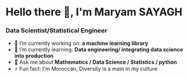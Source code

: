 # Hello there 👋, I'm Maryam SAYAGH

### Data Scientist/Statistical Engineer

- 🔭 I’m currently working on: __a machine learning library__ 
- 🌱 I’m currently learning: __Data engineering/ integrating data science into production__
- 💬 Ask me about __Mathematics / Data Science / Statistics / python__
- ⚡ Fun fact: I'm Moroccan, Diversity is a main in my culture

<br/>
